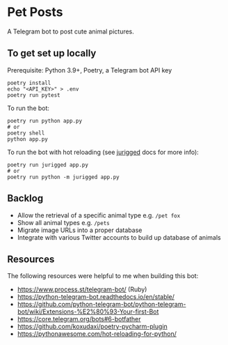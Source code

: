 # Pet Posts

A Telegram bot to post cute animal pictures.

## To get set up locally

Prerequisite: Python 3.9+, Poetry, a Telegram bot API key

```shell
poetry install
echo "<API_KEY>" > .env
poetry run pytest
```

To run the bot:

```shell
poetry run python app.py
# or
poetry shell
python app.py
```

To run the bot with hot reloading (see [jurigged][jurigged] docs for more info):

```shell
poetry run jurigged app.py
# or
poetry run python -m jurigged app.py
```

## Backlog

- Allow the retrieval of a specific animal type e.g. `/pet fox`
- Show all animal types e.g. `/pets`
- Migrate image URLs into a proper database
- Integrate with various Twitter accounts to build up database of animals

## Resources

The following resources were helpful to me when building this bot:

- https://www.process.st/telegram-bot/ (Ruby)
- https://python-telegram-bot.readthedocs.io/en/stable/
- https://github.com/python-telegram-bot/python-telegram-bot/wiki/Extensions-%E2%80%93-Your-first-Bot
- https://core.telegram.org/bots#6-botfather
- https://github.com/koxudaxi/poetry-pycharm-plugin
- https://pythonawesome.com/hot-reloading-for-python/

[jurigged]: https://pypi.org/project/jurigged/
